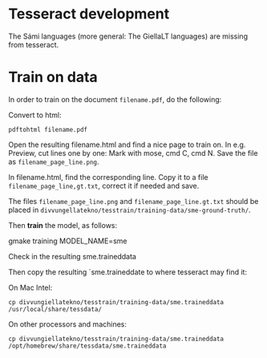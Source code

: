 # Tesseract development

The Sámi languages (more general: The GiellaLT languages) are missing from tesseract.

# Train on data

In order to train on the document `filename.pdf`, do the following:

Convert to html:

`pdftohtml filename.pdf`

Open the resulting filename.html and find a nice page to train on. In e.g. Preview, cut lines one by one: Mark with mose, cmd C, cmd N. Save the file as `filename_page_line.png`.

In filename.html, find the corresponding line. Copy it to a file `filename_page_line,gt.txt`, correct it if needed and save.

The files `filename_page_line.png` and `filename_page_line.gt.txt` should be placed in `divvungellatekno/tesstrain/training-data/sme-ground-truth/`.

Then **train** the model, as follows:

gmake training MODEL_NAME=sme

Check in the resulting sme.traineddata

Then copy the resulting `sme.traineddate to where tesseract may find it:

On Mac Intel:

`cp divvungiellatekno/tesstrain/training-data/sme.traineddata /usr/local/share/tessdata/`

On other processors and machines:

`cp divvungiellatekno/tesstrain/training-data/sme.traineddata /opt/homebrew/share/tessdata/sme.traineddata`
